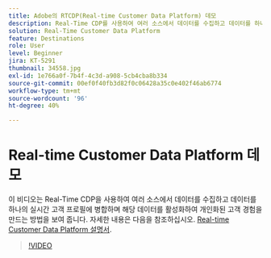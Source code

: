 ```yaml
---
title: Adobe의 RTCDP(Real-time Customer Data Platform) 데모
description: Real-Time CDP를 사용하여 여러 소스에서 데이터를 수집하고 데이터를 하나의 실시간 고객 프로필에 병합하며 해당 데이터를 활성화하여 개인화된 고객 경험을 만드는 방법에 대한 데모를 참조하십시오.
solution: Real-Time Customer Data Platform
feature: Destinations
role: User
level: Beginner
jira: KT-5291
thumbnail: 34558.jpg
exl-id: 1e766a0f-7b4f-4c3d-a908-5cb4cba8b334
source-git-commit: 00ef0f40fb3d82f0c06428a35c0e402f46ab6774
workflow-type: tm+mt
source-wordcount: '96'
ht-degree: 40%

---
```


# Real-time Customer Data Platform 데모

이 비디오는 Real-Time CDP을 사용하여 여러 소스에서 데이터를 수집하고 데이터를 하나의 실시간 고객 프로필에 병합하며 해당 데이터를 활성화하여 개인화된 고객 경험을 만드는 방법을 보여 줍니다. 자세한 내용은 다음을 참조하십시오. [Real-time Customer Data Platform 설명서](https://experienceleague.adobe.com/docs/experience-platform/rtcdp/overview.html?lang=ko-KR).

>[!VIDEO](https://video.tv.adobe.com/v/34558?learn=on)
